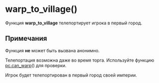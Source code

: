# warp_to_village()
Функция **warp_to_village** телепортирует игрока в первый город.

## Примечания
Функция **не** может быть вызвана анонимно.

Телепортация возможна даже во время торга. Используйте функцию [pc.can_warp](../pc/pc.can_warp.md)() для проверки.

Игрок будет телепортирован в первый город своей империи.